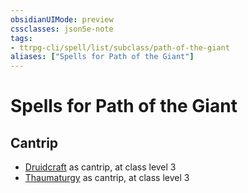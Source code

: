 ```yaml
---
obsidianUIMode: preview
cssclasses: json5e-note
tags:
- ttrpg-cli/spell/list/subclass/path-of-the-giant
aliases: ["Spells for Path of the Giant"]
---
```

# Spells for Path of the Giant

## Cantrip

- [Druidcraft](2-Mechanics/CLI/spells/druidcraft-xphb.md "XPHB") as cantrip, at class level 3
- [Thaumaturgy](2-Mechanics/CLI/spells/thaumaturgy-xphb.md "XPHB") as cantrip, at class level 3